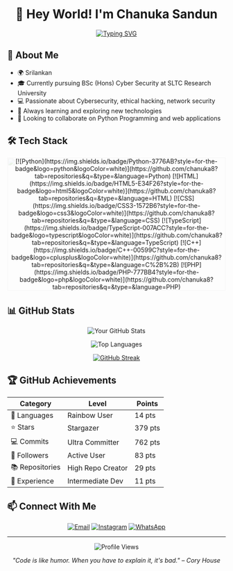 <div align="center">
  
# 👋 Hey World! I'm Chanuka Sandun

[![Typing SVG](https://readme-typing-svg.herokuapp.com?font=Fira+Code&pause=1000&width=435&lines=Cybersecurity+Enthusiast;Open+Source+Contributor)](https://git.io/typing-svg)

</div>

## 🚀 About Me

- 🌍 Srilankan
- 🎓 Currently pursuing BSc (Hons) Cyber Security at SLTC Research University
- 💻 Passionate about Cybersecurity, ethical hacking, network security
- 🌱 Always learning and exploring new technologies
- 🔭 Looking to collaborate on Python Programming and web applications

## 🛠️ Tech Stack

<div style="position: relative; text-align: center; margin-bottom: 2rem;">
  <!-- Watermark Background -->
  <img src="https://i.imgur.com/AGcX5pd.png"
       alt="Tech Stack Background"
       style="width:100%; opacity:0.1; position:absolute; top:0; left:0; z-index:-1;" />

  <!-- Tech Stack Badges -->
  <div style="position: relative; z-index:1;" align="center">
    [![Python](https://img.shields.io/badge/Python-3776AB?style=for-the-badge&logo=python&logoColor=white)](https://github.com/chanuka8?tab=repositories&q=&type=&language=Python)
    [![HTML](https://img.shields.io/badge/HTML5-E34F26?style=for-the-badge&logo=html5&logoColor=white)](https://github.com/chanuka8?tab=repositories&q=&type=&language=HTML)
    [![CSS](https://img.shields.io/badge/CSS3-1572B6?style=for-the-badge&logo=css3&logoColor=white)](https://github.com/chanuka8?tab=repositories&q=&type=&language=CSS)
    [![TypeScript](https://img.shields.io/badge/TypeScript-007ACC?style=for-the-badge&logo=typescript&logoColor=white)](https://github.com/chanuka8?tab=repositories&q=&type=&language=TypeScript)
    [![C++](https://img.shields.io/badge/C++-00599C?style=for-the-badge&logo=cplusplus&logoColor=white)](https://github.com/chanuka8?tab=repositories&q=&type=&language=C%2B%2B)
    [![PHP](https://img.shields.io/badge/PHP-777BB4?style=for-the-badge&logo=php&logoColor=white)](https://github.com/chanuka8?tab=repositories&q=&type=&language=PHP)
  </div>
</div>

## 📊 GitHub Stats

<div align="center">

![Your GitHub Stats](https://github-readme-stats.vercel.app/api?username=chanuka8&show_icons=true&theme=tokyonight)

![Top Languages](https://github-readme-stats.vercel.app/api/top-langs/?username=chanuka8&layout=compact&theme=tokyonight)

[![GitHub Streak](https://streak-stats.demolab.com?user=chanuka8&theme=tokyonight)](https://git.io/streak-stats)


</div>

## 🏆 GitHub Achievements

<div align="center">

| Category | Level | Points |
|----------|--------|---------|
| 🌈 Languages | Rainbow User | 14 pts |
| ⭐ Stars | Stargazer | 379 pts |
| 💻 Commits | Ultra Committer | 762 pts |
| 👥 Followers | Active User | 83 pts |
| 📚 Repositories | High Repo Creator | 29 pts |
| 💼 Experience | Intermediate Dev | 11 pts |

</div>

## 📫 Connect With Me

<div align="center">

[![Email](https://img.shields.io/badge/Email-D14836?style=for-the-badge&logo=gmail&logoColor=white)](mailto:chanuka12sandun@gmail.com)
[![Instagram](https://img.shields.io/badge/Instagram-E4405F?style=for-the-badge&logo=instagram&logoColor=white)](https://www.instagram.com/chanuka__sandun/profilecard/)
[![WhatsApp](https://img.shields.io/badge/WhatsApp-25D366?style=for-the-badge&logo=whatsapp&logoColor=white)](https://wa.me/+94702200735)

</div>

---

<div align="center">

![Profile Views](https://komarev.com/ghpvc/?username=chanuka8&color=blueviolet)

*"Code is like humor. When you have to explain it, it's bad." – Cory House*

</div>
